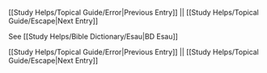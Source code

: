 [[Study Helps/Topical Guide/Error|Previous Entry]]  ||  [[Study Helps/Topical Guide/Escape|Next Entry]]

 See [[Study Helps/Bible Dictionary/Esau|BD Esau]]

[[Study Helps/Topical Guide/Error|Previous Entry]]  ||  [[Study Helps/Topical Guide/Escape|Next Entry]]
